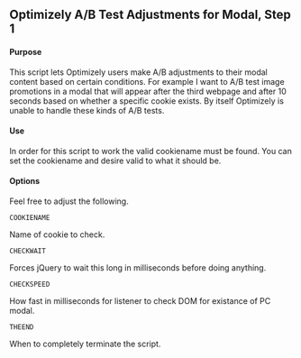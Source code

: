 ## Optimizely A/B Test Adjustments for Modal, Step 1

#### Purpose

This script lets Optimizely users make A/B adjustments to their modal content based on certain conditions. For example I want to A/B test image promotions in a modal that will appear after the third webpage and after 10 seconds based on whether a specific cookie exists. By itself Optimizely is unable to handle these kinds of A/B tests.

#### Use

In order for this script to work the valid cookiename must be found. You can set the cookiename and desire valid to
what it should be.

#### Options

Feel free to adjust the following.

`COOKIENAME`

Name of cookie to check.

`CHECKWAIT`

Forces jQuery to wait this long in milliseconds before doing anything.

`CHECKSPEED`

How fast in milliseconds for listener to check DOM for existance of PC modal.

`THEEND`

When to completely terminate the script.
